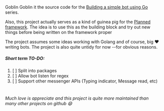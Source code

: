 Goblin
Goblin it the source code for the [Building a simple bot using Go](https://chatbotslife.com/building-a-simple-echo-bot-in-go-part-1-5de347bdf2b0?source=your_stories_page---------------------------) series.

Also, this project actually serves as a kind of guinea pig for the [Planned framework](https://github.com/oayomide/go-jack). The idea is to use this as the building block and try out new things before being written on the framework proper


The project assumes some ideas working with Golang and of course, big ❤️ writing bots. The project is also quite untidy for now --for obvious reasons.

##### Short term TO-DO:

1. [ ] Split into packages
2. [ ] Allow bot listen for regex
3. [ ] Support other messenger APIs (Typing indicator, Message read, etc)

#

###### Much love is appreciate and this project is quite more maintained than many other projects on github 😄